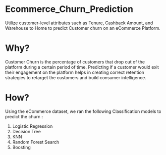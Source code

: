 # Ecommerce_Churn_Prediction
Utilize customer-level attributes such as Tenure, Cashback Amount, and Warehouse to Home to predict Customer churn on an eCommerce Platform.

# Why?
Customer Churn is the percentage of customers that drop out of the platform during a certain period of time. Predicting if a customer would exit their engagement on the platform helps in creating correct retention
strategies to retarget the customers and build consumer intelligence.

# How?
Using the eCommerce dataset, we ran the following Classification models to predict the churn :
1. Logistic Regression
2. Decision Tree
3. KNN
4. Random Forest Search
5. Boosting
